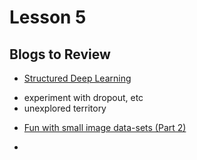 # Lesson 5

## Blogs to Review

* [Structured Deep Learning](https://towardsdatascience.com/structured-deep-learning-b8ca4138b848)
- experiment with dropout, etc
- unexplored territory

* [Fun with small image data-sets (Part 2)](https://medium.com/@nikhil.b.k_13958/fun-with-small-image-data-sets-part-2-54d683ca8c96)

* 
